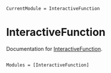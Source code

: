 ```@meta
CurrentModule = InteractiveFunction
```

# InteractiveFunction

Documentation for [InteractiveFunction](https://github.com/michikawa07/InteractiveFunction.jl).

```@index
```

```@autodocs
Modules = [InteractiveFunction]
```
